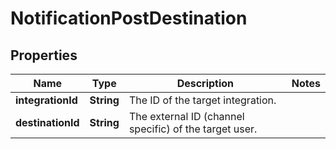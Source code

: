 
# NotificationPostDestination

## Properties
Name | Type | Description | Notes
------------ | ------------- | ------------- | -------------
**integrationId** | **String** | The ID of the target integration. | 
**destinationId** | **String** | The external ID (channel specific) of the target user. | 



